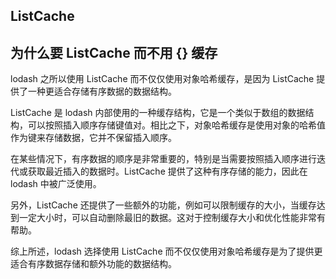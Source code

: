 ## ListCache

## 为什么要 ListCache 而不用 {} 缓存

lodash 之所以使用 ListCache 而不仅仅使用对象哈希缓存，是因为 ListCache 提供了一种更适合存储有序数据的数据结构。

ListCache 是 lodash 内部使用的一种缓存结构，它是一个类似于数组的数据结构，可以按照插入顺序存储键值对。相比之下，对象哈希缓存是使用对象的哈希值作为键来存储数据，它并不保留插入顺序。

在某些情况下，有序数据的顺序是非常重要的，特别是当需要按照插入顺序进行迭代或获取最近插入的数据时。ListCache 提供了这种有序存储的能力，因此在 lodash 中被广泛使用。

另外，ListCache 还提供了一些额外的功能，例如可以限制缓存的大小，当缓存达到一定大小时，可以自动删除最旧的数据。这对于控制缓存大小和优化性能非常有帮助。

综上所述，lodash 选择使用 ListCache 而不仅仅使用对象哈希缓存是为了提供更适合有序数据存储和额外功能的数据结构。
